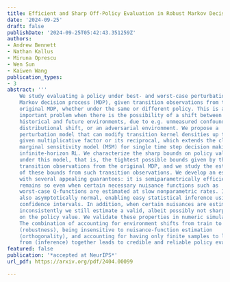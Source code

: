 ```yaml
---
title: Efficient and Sharp Off-Policy Evaluation in Robust Markov Decision Processes
date: '2024-09-25'
draft: false
publishDate: '2024-09-25T05:42:43.351259Z'
authors:
- Andrew Bennett
- Nathan Kallus
- Miruna Oprescu
- Wen Sun
- Kaiwen Wang
publication_types:
- 3
abstract: '''
    We study evaluating a policy under best- and worst-case perturbations to a
    Markov decision process (MDP), given transition observations from the
    original MDP, whether under the same or different policy. This is an
    important problem when there is the possibility of a shift between
    historical and future environments, due to e.g. unmeasured confounding,
    distributional shift, or an adversarial environment. We propose a
    perturbation model that can modify transition kernel densities up to a
    given multiplicative factor or its reciprocal, which extends the classic
    marginal sensitivity model (MSM) for single time step decision making to
    infinite-horizon RL. We characterize the sharp bounds on policy value
    under this model, that is, the tightest possible bounds given by the
    transition observations from the original MDP, and we study the estimation
    of these bounds from such transition observations. We develop an estimator
    with several appealing guarantees: it is semiparametrically efficient, and
    remains so even when certain necessary nuisance functions such as
    worst-case Q-functions are estimated at slow nonparametric rates. It is
    also asymptotically normal, enabling easy statistical inference using Wald
    confidence intervals. In addition, when certain nuisances are estimated
    inconsistently we still estimate a valid, albeit possibly not sharp bounds
    on the policy value. We validate these properties in numeric simulations.
    The combination of accounting for environment shifts from train to test
    (robustness), being insensitive to nuisance-function estimation
    (orthogonality), and accounting for having only finite samples to learn
    from (inference) together leads to credible and reliable policy evaluation.'''
featured: false
publication: '*accepted at NeurIPS*'
url_pdf: https://arxiv.org/pdf/2404.00099

---
```

